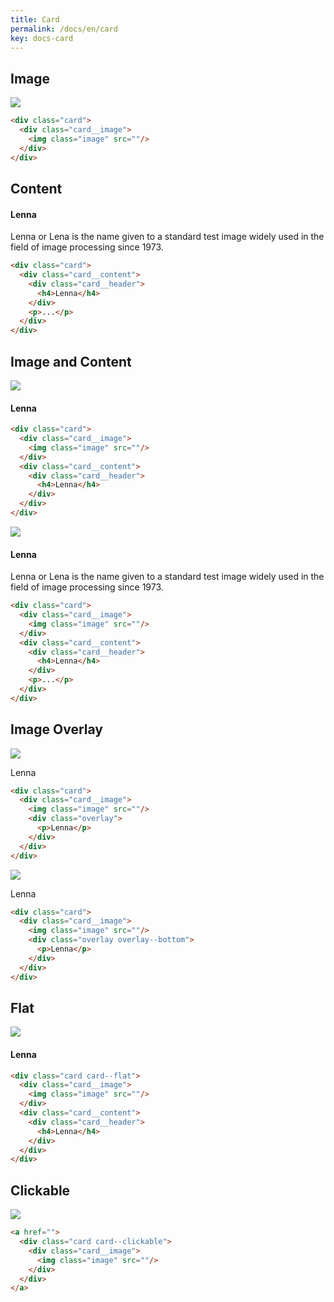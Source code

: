 ```yaml
---
title: Card
permalink: /docs/en/card
key: docs-card
---
```


## Image

<div class="card">
  <div class="card__image">
    <img class="image" src="https://raw.githubusercontent.com/kitian616/jekyll-TeXt-theme/master/docs/assets/images/lenna.jpg"/>
  </div>
</div>

```html
<div class="card">
  <div class="card__image">
    <img class="image" src=""/>
  </div>
</div>
```

## Content

<div class="card">
  <div class="card__content">
    <div class="card__header">
      <h4>Lenna</h4>
    </div>
    <p>Lenna or Lena is the name given to a standard test image widely used in the field of image processing since 1973.</p>
  </div>
</div>

```html
<div class="card">
  <div class="card__content">
    <div class="card__header">
      <h4>Lenna</h4>
    </div>
    <p>...</p>
  </div>
</div>
```

## Image and Content

<div class="card">
  <div class="card__image">
    <img class="image" src="https://raw.githubusercontent.com/kitian616/jekyll-TeXt-theme/master/docs/assets/images/lenna.jpg"/>
  </div>
  <div class="card__content">
    <div class="card__header">
      <h4>Lenna</h4>
    </div>
  </div>
</div>

```html
<div class="card">
  <div class="card__image">
    <img class="image" src=""/>
  </div>
  <div class="card__content">
    <div class="card__header">
      <h4>Lenna</h4>
    </div>
  </div>
</div>
```

<div class="card">
  <div class="card__image">
    <img class="image" src="https://raw.githubusercontent.com/kitian616/jekyll-TeXt-theme/master/docs/assets/images/lenna.jpg"/>
  </div>
  <div class="card__content">
    <div class="card__header">
      <h4>Lenna</h4>
    </div>
    <p>
      Lenna or Lena is the name given to a standard test image widely used in the field of image processing since 1973.
    </p>
  </div>
</div>

```html
<div class="card">
  <div class="card__image">
    <img class="image" src=""/>
  </div>
  <div class="card__content">
    <div class="card__header">
      <h4>Lenna</h4>
    </div>
    <p>...</p>
  </div>
</div>
```

## Image Overlay

<div class="card">
  <div class="card__image">
    <img class="image" src="https://raw.githubusercontent.com/kitian616/jekyll-TeXt-theme/master/docs/assets/images/lenna.jpg"/>
    <div class="overlay">
      <p>Lenna</p>
    </div>
  </div>
</div>

```html
<div class="card">
  <div class="card__image">
    <img class="image" src=""/>
    <div class="overlay">
      <p>Lenna</p>
    </div>
  </div>
</div>
```

<div class="card">
  <div class="card__image">
    <img class="image" src="https://raw.githubusercontent.com/kitian616/jekyll-TeXt-theme/master/docs/assets/images/lenna.jpg"/>
    <div class="overlay overlay--bottom">
      <p>Lenna</p>
    </div>
  </div>
</div>

```html
<div class="card">
  <div class="card__image">
    <img class="image" src=""/>
    <div class="overlay overlay--bottom">
      <p>Lenna</p>
    </div>
  </div>
</div>
```

## Flat

<div class="card card--flat">
  <div class="card__image">
    <img class="image" src="https://raw.githubusercontent.com/kitian616/jekyll-TeXt-theme/master/docs/assets/images/lenna.jpg"/>
  </div>
  <div class="card__content">
    <div class="card__header">
      <h4>Lenna</h4>
    </div>
  </div>
</div>

```html
<div class="card card--flat">
  <div class="card__image">
    <img class="image" src=""/>
  </div>
  <div class="card__content">
    <div class="card__header">
      <h4>Lenna</h4>
    </div>
  </div>
</div>
```

## Clickable

<div>
  <div class="card card--clickable">
    <div class="card__image">
      <img class="image" src="https://raw.githubusercontent.com/kitian616/jekyll-TeXt-theme/master/docs/assets/images/lenna.jpg"/>
    </div>
  </div>
</div>

```html
<a href="">
  <div class="card card--clickable">
    <div class="card__image">
      <img class="image" src=""/>
    </div>
  </div>
</a>
```